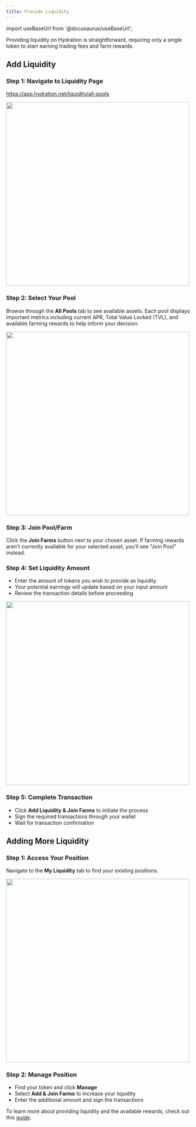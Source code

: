 ```yaml
---
title: Provide Liquidity
---
```


import useBaseUrl from '@docusaurus/useBaseUrl';

Providing liquidity on Hydration is straightforward, requiring only a single token to start earning trading fees and farm rewards.

## Add Liquidity

### Step 1: Navigate to Liquidity Page
https://app.hydration.net/liquidity/all-pools

<div style={{textAlign: 'center'}}>
<img 
  src={useBaseUrl('img/howto_lp/lp_tab.jpg')} 
  width="500px"
  style={{margin: '5px 0'}}
/>
</div>

### Step 2: Select Your Pool
Browse through the **All Pools** tab to see available assets. Each pool displays important metrics including current APR, Total Value Locked (TVL), and available farming rewards to help inform your decision.

<div style={{textAlign: 'center'}}>
<img 
  src={useBaseUrl('/img/howto_lp/lp_screen.jpg')} 
  width="500px"
  style={{margin: '5px 0'}}
/>
</div>

### Step 3: Join Pool/Farm
Click the **Join Farms** button next to your chosen asset. If farming rewards aren't currently available for your selected asset, you'll see "Join Pool" instead.

### Step 4: Set Liquidity Amount
* Enter the amount of tokens you wish to provide as liquidity
* Your potential earnings will update based on your input amount
* Review the transaction details before proceeding

<div style={{textAlign: 'center'}}>
<img 
  src={useBaseUrl('img/howto_lp/lp_add.jpg')} 
  width="500px"
  style={{margin: '5px 0'}}
/>
</div>

### Step 5: Complete Transaction
* Click **Add Liquidity & Join Farms** to initiate the process
* Sign the required transactions through your wallet
* Wait for transaction confirmation

## Adding More Liquidity

### Step 1: Access Your Position
Navigate to the **My Liquidity** tab to find your existing positions.

<div style={{textAlign: 'center'}}>
<img 
  src={useBaseUrl('img/howto_lp/lp_mylp.jpg')} 
  width="500px"
  style={{margin: '5px 0'}}
/>
</div>

### Step 2: Manage Position
* Find your token and click **Manage**
* Select **Add & Join Farms** to increase your liquidity
* Enter the additional amount and sign the transactions

To learn more about providing liquidity and the available rewards, check out this [guide](../../products/trading/liquidity).